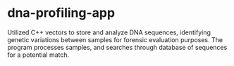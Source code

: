 # dna-profiling-app
Utilized C++ vectors to store and analyze DNA sequences, identifying genetic variations between samples for forensic evaluation purposes. The program processes samples, and searches through database of sequences for a potential match.
